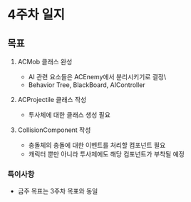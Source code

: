 # 4주차 일지

## 목표

1. ACMob 클래스 완성
    - AI 관련 요소들은 ACEnemy에서 분리시키기로 결정\
    - Behavior Tree, BlackBoard, AIController
  
2. ACProjectile 클래스 작성
    - 투사체에 대한 클래스 생성 필요
  
3. CollisionComponent 작성
    - 충돌체의 충돌에 대한 이벤트를 처리할 컴포넌트 필요
    - 캐릭터 뿐만 아니라 투사체에도 해당 컴포넌트가 부착될 예정
  
### 특이사항

- 금주 목표는 3주차 목표와 동일
